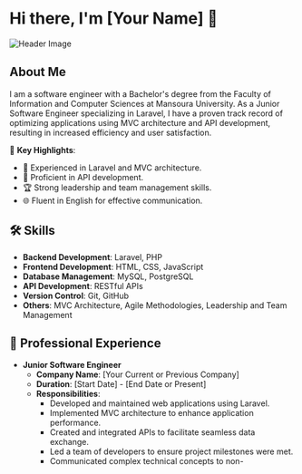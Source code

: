 # Hi there, I'm [Your Name] 👋

![Header Image](https://via.placeholder.com/800x200.png?text=Welcome+to+My+GitHub+Profile)

## About Me

I am a software engineer with a Bachelor's degree from the Faculty of Information and Computer Sciences at Mansoura University. As a Junior Software Engineer specializing in Laravel, I have a proven track record of optimizing applications using MVC architecture and API development, resulting in increased efficiency and user satisfaction.

🌟 **Key Highlights**:
- 🚀 Experienced in Laravel and MVC architecture.
- 🔗 Proficient in API development.
- 🏆 Strong leadership and team management skills.
- 🌐 Fluent in English for effective communication.

## 🛠️ Skills

- **Backend Development**: Laravel, PHP
- **Frontend Development**: HTML, CSS, JavaScript
- **Database Management**: MySQL, PostgreSQL
- **API Development**: RESTful APIs
- **Version Control**: Git, GitHub
- **Others**: MVC Architecture, Agile Methodologies, Leadership and Team Management

## 💼 Professional Experience

- **Junior Software Engineer**
  - **Company Name**: [Your Current or Previous Company]
  - **Duration**: [Start Date] - [End Date or Present]
  - **Responsibilities**:
    - Developed and maintained web applications using Laravel.
    - Implemented MVC architecture to enhance application performance.
    - Created and integrated APIs to facilitate seamless data exchange.
    - Led a team of developers to ensure project milestones were met.
    - Communicated complex technical concepts to non-
